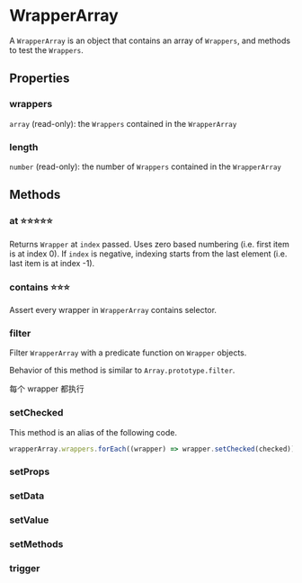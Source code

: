 # WrapperArray

A `WrapperArray` is an object that contains an array of `Wrappers`, and methods to test the `Wrappers`.

## Properties

### wrappers

`array` (read-only): the `Wrappers` contained in the `WrapperArray`

### length

`number` (read-only): the number of `Wrappers` contained in the `WrapperArray`

## Methods

### at ⭐⭐⭐⭐⭐

Returns `Wrapper` at `index` passed. Uses zero based numbering (i.e. first item is at index 0). If `index` is negative, indexing starts from the last element (i.e. last item is at index -1).

### contains ⭐⭐⭐

Assert every wrapper in `WrapperArray` contains selector.

### filter

Filter `WrapperArray` with a predicate function on `Wrapper` objects.

Behavior of this method is similar to `Array.prototype.filter`.

每个 wrapper 都执行

### setChecked

This method is an alias of the following code.

```js
wrapperArray.wrappers.forEach((wrapper) => wrapper.setChecked(checked));
```

### setProps

### setData

### setValue

### setMethods

### trigger
